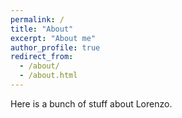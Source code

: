 ```yaml
---
permalink: /
title: "About"
excerpt: "About me"
author_profile: true
redirect_from: 
  - /about/
  - /about.html
---
```


Here is a bunch of stuff about Lorenzo.
